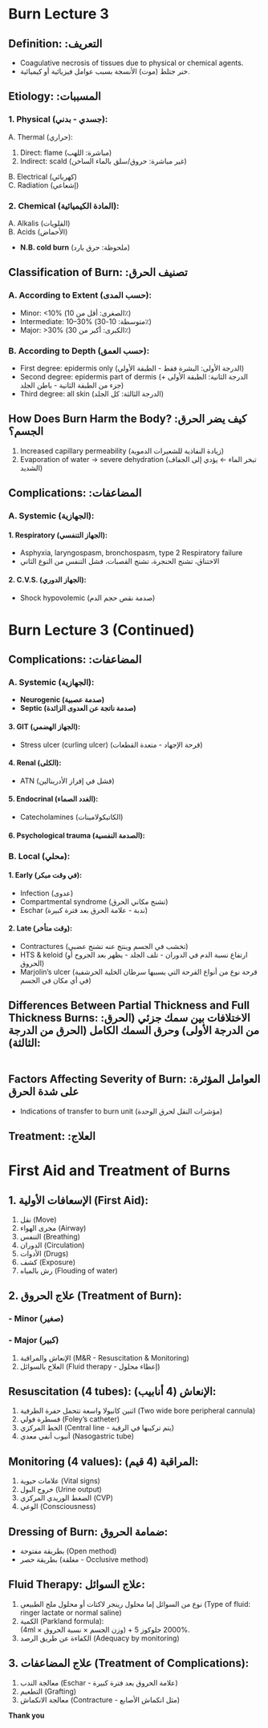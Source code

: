 # Burn Lecture 3

## Definition: :التعريف  
- Coagulative necrosis of tissues due to physical or chemical agents.  
- خنر جتلط (موت) الأنسجة بسبب عوامل فيزيائية أو كيميائية.


## Etiology: :المسببات  

### 1. Physical (جسدي - بدني):  
A. Thermal (حراري):  
   1. Direct: flame (مباشرة: اللهب)  
   2. Indirect: scald (غير مباشرة: حروق/سلق بالماء الساخن)  

B. Electrical (كهربائي)  
C. Radiation (إشعاعي)  

### 2. Chemical (المادة الكيميائية):  
A. Alkalis (القلويات)  
B. Acids (الأحماض)  

- **N.B. cold burn** (ملحوظة: حرق بارد)



## Classification of Burn: :تصنيف الحرق  

### A. According to Extent (حسب المدى):  
- Minor: <10% (الصغرى: أقل من 10٪)  
- Intermediate: 10–30% (متوسطة: 10-30٪)  
- Major: >30% (الكبرى: أكبر من 30٪)  

### B. According to Depth (حسب العمق):  
- First degree: epidermis only (الدرجة الأولى: البشرة فقط - الطبقة الأولى)  
- Second degree: epidermis part of dermis (الدرجة الثانية: الطبقة الأولى + جزء من الطبقة الثانية - باطن الجلد)  
- Third degree: all skin (الدرجة الثالثة: كل الجلد)  


## How Does Burn Harm the Body? :كيف يضر الحرق الجسم؟  

1. Increased capillary permeability (زيادة النفاذية للشعيرات الدموية)  
2. Evaporation of water → severe dehydration (تبخر الماء ← يؤدي إلى الجفاف الشديد)  


## Complications: :المضاعفات  

### A. Systemic (الجهازية):  

#### 1. Respiratory (الجهاز التنفسي):  
- Asphyxia, laryngospasm, bronchospasm, type 2 Respiratory failure  
- الاختناق، تشنج الحنجرة، تشنج القصبات، فشل التنفس من النوع الثاني  

#### 2. C.V.S. (الجهاز الدوري):  
- Shock hypovolemic (صدمة نقص حجم الدم)
# Burn Lecture 3 (Continued)


## Complications: :المضاعفات  

### A. Systemic (الجهازية):  
- **Neurogenic (صدمة عصبية)**  
- **Septic (صدمة ناتجة عن العدوى الزائدة)**  

#### 3. GIT (الجهاز الهضمي):  
- Stress ulcer (curling ulcer) (قرحة الإجهاد - متعدة القطعات)  

#### 4. Renal (الكلى):  
- ATN (فشل في إفراز الأدرينالين)  

#### 5. Endocrinal (الغدد الصماء):  
- Catecholamines (الكاتيكولامينات)  

#### 6. Psychological trauma (الصدمة النفسية):  


### B. Local (محلي):  

#### 1. Early (في وقت مبكر):  
- Infection (عدوى)  
- Compartmental syndrome (تشنج مكاني الحرق)  
- Eschar (ندبة - علامة الحرق بعد فترة كبيرة)  

#### 2. Late (وقت متأخر):  
- Contractures (تخشب في الجسم وينتج عنه تشنج عضبي)  
- HTS & keloid (ارتفاع نسبة الدم في الدوران - تلف الجلد - يظهر بعد الجروح أو الحروق)  
- Marjolin’s ulcer (قرحة نوع من أنواع القرحة التي يسببها سرطان الخلية الحرشفية في أي مكان في الجسم)  


## Differences Between Partial Thickness and Full Thickness Burns: :الاختلافات بين سمك جزئي (الحرق من الدرجة الأولى) وحرق السمك الكامل (الحرق من الدرجة الثالثة):  

<image>

## Factors Affecting Severity of Burn: :العوامل المؤثرة على شدة الحرق  

- Indications of transfer to burn unit (مؤشرات النقل لحرق الوحدة)  


## Treatment: :العلاج  
# First Aid and Treatment of Burns



## 1. الإسعافات الأولية (First Aid):  
1. نقل (Move)  
2. مجرى الهواء (Airway)  
3. التنفس (Breathing)  
4. الدوران (Circulation)  
5. الأدوات (Drugs)  
6. كشف (Exposure)  
7. رش بالمياه (Flouding of water)  



## 2. علاج الحروق (Treatment of Burn):  

### - Minor (صغير)  
### - Major (كبير)  

1. الإنعاش والمراقبة (M&R - Resuscitation & Monitoring)  
2. العلاج بالسوائل (Fluid therapy - إعطاء محلول)  



## Resuscitation (4 tubes): الإنعاش (4 أنابيب):  
1. اثنين كانيولا واسعة تتحمل حفرة الطرفية (Two wide bore peripheral cannula)  
2. قسطرة فولي (Foley’s catheter)  
3. الخط المركزي (Central line - يتم تركيبها في الرقبة)  
4. أنبوب أنفي معدي (Nasogastric tube)  



## Monitoring (4 values): المراقبة (4 قيم):  
1. علامات حيوية (Vital signs)  
2. خروج البول (Urine output)  
3. الضغط الوريدي المركزي (CVP)  
4. الوعي (Consciousness)  


## Dressing of Burn: ضمامة الحروق:  
- بطريقة مفتوحة (Open method)  
- بطريقة حصر (مغلقة - Occlusive method)  


## Fluid Therapy: علاج السوائل:  
1. نوع من السوائل إما محلول رينجر لاكتات أو محلول ملح الطبيعي (Type of fluid: ringer lactate or normal saline)  
2. الكمية (Parkland formula):  
   (4ml × وزن الجسم × نسبة الحروق) + 2000 جلوكوز 5%.  
3. الكفاءة عن طريق الرصد (Adequacy by monitoring)  


## 3. علاج المضاعفات (Treatment of Complications):  
1. معالجة الندب (Eschar - علامة الحروق بعد فترة كبيرة)  
2. التطعيم (Grafting)  
3. معالجة الانكماش (Contracture - مثل انكماش الأصابع)  


**Thank you**  

